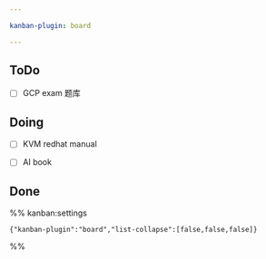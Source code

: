 ```yaml
---

kanban-plugin: board

---
```


## ToDo

- [ ] GCP exam 题库


## Doing

- [ ] KVM redhat manual
- [ ] AI book


## Done





%% kanban:settings
```
{"kanban-plugin":"board","list-collapse":[false,false,false]}
```
%%